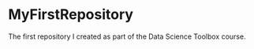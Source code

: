 MyFirstRepository
=================

The first repository I created as part of the Data Science Toolbox course.
